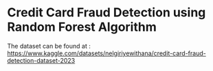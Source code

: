 # Credit Card Fraud Detection using Random Forest Algorithm

The dataset can be found at : https://www.kaggle.com/datasets/nelgiriyewithana/credit-card-fraud-detection-dataset-2023
